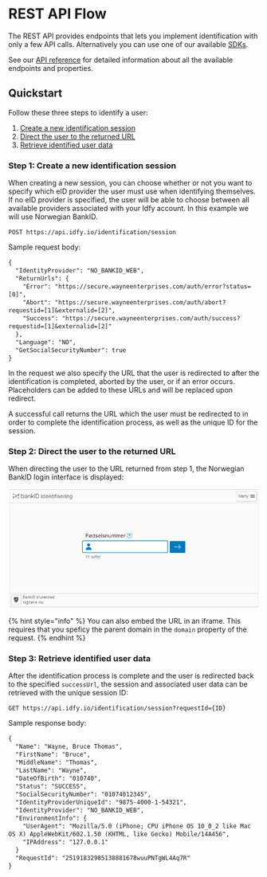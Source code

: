 # REST API Flow

The REST API provides endpoints that lets you implement identification with only a few API calls. Alternatively you can use one of our available [SDKs](https://developer.idfy.io/sdk).

See our [API reference](https://developer.idfy.io/api#tag/Identification-Endpoint) for detailed information about all the available endpoints and properties.

## Quickstart

Follow these three steps to identify a user:

1. [Create a new identification session](./#step-1-create-a-new-identification-session)
2. [Direct the user to the returned URL](./#step-2-direct-the-user-to-the-returned-url)
3. [Retrieve identified user data](./#step-3-retrieve-identified-user-data)

### Step 1: Create a new identification session

When creating a new session, you can choose whether or not you want to specify which eID provider the user must use when identifying themselves. If no eID provider is specified, the user will be able to choose between all available providers associated with your Idfy account. In this example we will use Norwegian BankID.

```text
POST https://api.idfy.io/identification/session
```

Sample request body:

```text
{
  "IdentityProvider": "NO_BANKID_WEB",
  "ReturnUrls": {
    "Error": "https://secure.wayneenterprises.com/auth/error?status=[0]",
    "Abort": "https://secure.wayneenterprises.com/auth/abort?requestid=[1]&externalid=[2]",
    "Success": "https://secure.wayneenterprises.com/auth/success?requestid=[1]&externalid=[2]"
  },
  "Language": "NO",
  "GetSocialSecurityNumber": true
}
```

In the request we also specify the URL that the user is redirected to after the identification is completed, aborted by the user, or if an error occurs. Placeholders can be added to these URLs and will be replaced upon redirect.

A successful call returns the URL which the user must be redirected to in order to complete the identification process, as well as the unique ID for the session.

### Step 2: Direct the user to the returned URL

When directing the user to the URL returned from step 1, the Norwegian BankID login interface is displayed:

![](../../../.gitbook/assets/id_step_1.png)

{% hint style="info" %}
You can also embed the URL in an iframe. This requires that you speficy the parent domain in the `domain` property of the request.
{% endhint %}

### Step 3: Retrieve identified user data

After the identification process is complete and the user is redirected back to the specified `successUrl`, the session and associated user data can be retrieved with the unique session ID:

```text
GET https://api.idfy.io/identification/session?requestId={ID}
```

Sample response body:

```text
{
  "Name": "Wayne, Bruce Thomas",
  "FirstName": "Bruce",
  "MiddleName": "Thomas",
  "LastName": "Wayne",
  "DateOfBirth": "010740",
  "Status": "SUCCESS",
  "SocialSecurityNumber": "01074012345",
  "IdentityProviderUniqueId": "9875-4000-1-54321",
  "IdentityProvider": "NO_BANKID_WEB",
  "EnvironmentInfo": {
    "UserAgent": "Mozilla/5.0 (iPhone; CPU iPhone OS 10_0_2 like Mac OS X) AppleWebKit/602.1.50 (KHTML, like Gecko) Mobile/14A456",
    "IPAddress": "127.0.0.1"
  }
  "RequestId": "25191832985138881678wuuPNTgWL4Aq7R"
}
```

